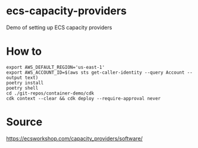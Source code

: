 # ecs-capacity-providers
Demo of setting up ECS capacity providers


# How to

```shell
export AWS_DEFAULT_REGION='us-east-1'
export AWS_ACCOUNT_ID=$(aws sts get-caller-identity --query Account --output text)
poetry install
poetry shell
cd ./git-repos/container-demo/cdk
cdk context --clear && cdk deploy --require-approval never

```

# Source
https://ecsworkshop.com/capacity_providers/software/
